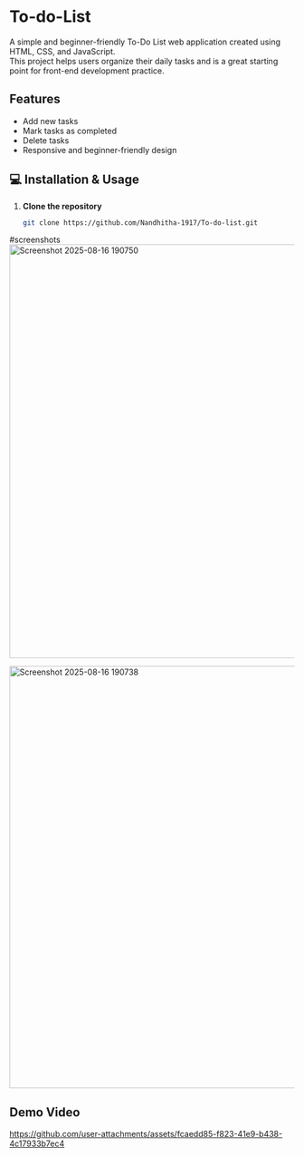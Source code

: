
# To-do-List

A simple and beginner-friendly To-Do List web application created using HTML, CSS, and JavaScript.  
This project helps users organize their daily tasks and is a great starting point for front-end development practice.



## Features

- Add new tasks  
- Mark tasks as completed  
- Delete tasks  
- Responsive and beginner-friendly design 

## 💻 Installation & Usage

1. **Clone the repository**
   ```bash
   git clone https://github.com/Nandhitha-1917/To-do-list.git

#screenshots
<img width="1869" height="730" alt="Screenshot 2025-08-16 190750" src="https://github.com/user-attachments/assets/4cd00d94-132b-4a84-a9b7-5a7bd7612731" />


<img width="1872" height="745" alt="Screenshot 2025-08-16 190738" src="https://github.com/user-attachments/assets/86c3b9de-9250-41f8-8205-e29f2b820fec"/>


## Demo Video



https://github.com/user-attachments/assets/fcaedd85-f823-41e9-b438-4c17933b7ec4



